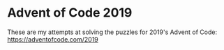 # Advent of Code 2019
These are my attempts at solving the puzzles for 2019's Advent of Code: https://adventofcode.com/2019
